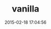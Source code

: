 ---
layout: post
title:  "vanilla"
repo:   "lazyatom/vanilla-rb"
date:   2015-02-18 17:04:56
gemurl: http://github.com/lazyatom/vanilla-rb
---